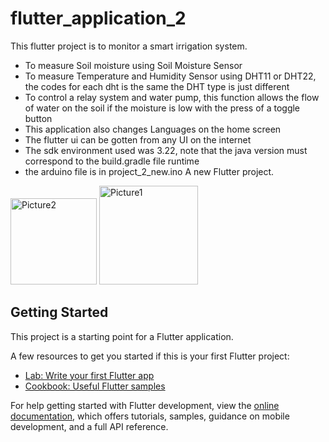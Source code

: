 # flutter_application_2
This flutter project is to monitor a smart irrigation system.
- To measure Soil moisture using Soil Moisture Sensor
- To measure Temperature and Humidity Sensor using DHT11 or DHT22, the codes for each dht is the same the 
DHT type is just different 
- To control a relay system and water pump, this function allows the flow of water on the soil  if the moisture
is low with the press of a toggle button 
- This application also changes Languages on the home screen
- The flutter ui can be gotten from any UI on the internet
- The sdk environment used was 3.22, note that the java version must correspond to the build.gradle  file runtime
- the arduino file is in project_2_new.ino
A new Flutter project.
<img width="138" alt="Picture2" src="https://github.com/user-attachments/assets/ccc87f55-7fa6-47c3-b586-6f7a74966e5b" />
<img width="158" alt="Picture1" src="https://github.com/user-attachments/assets/4472d300-891b-4873-8a2d-f9c1ef70f267" />

## Getting Started

This project is a starting point for a Flutter application.

A few resources to get you started if this is your first Flutter project:

- [Lab: Write your first Flutter app](https://docs.flutter.dev/get-started/codelab)
- [Cookbook: Useful Flutter samples](https://docs.flutter.dev/cookbook)

For help getting started with Flutter development, view the
[online documentation](https://docs.flutter.dev/), which offers tutorials,
samples, guidance on mobile development, and a full API reference.
